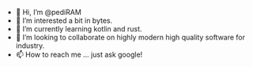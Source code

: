- 👋 Hi, I’m @pediRAM
- 👀 I’m interested a bit in bytes.
- 🌱 I’m currently learning kotlin and rust.
- 💞️ I’m looking to collaborate on highly modern high quality software for industry.
- 📫 How to reach me ... just ask google!

<!---
pediRAM/pediRAM is a ✨ special ✨ repository because its `README.md` (this file) appears on your GitHub profile.
You can click the Preview link to take a look at your changes.
--->

